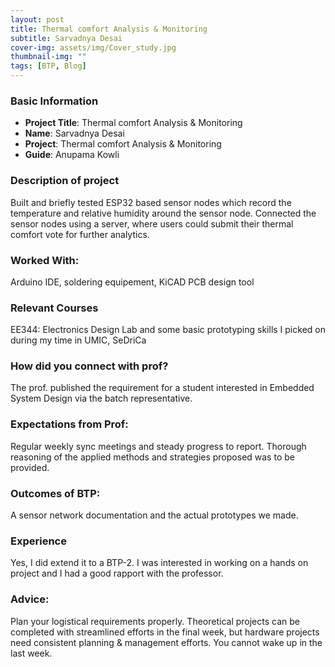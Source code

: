 ```yaml
---
layout: post
title: Thermal comfort Analysis & Monitoring
subtitle: Sarvadnya Desai
cover-img: assets/img/Cover_study.jpg
thumbnail-img: ""
tags: [BTP, Blog]
---
```


### Basic Information

- **Project Title**: Thermal comfort Analysis & Monitoring
- **Name**: Sarvadnya Desai
- **Project**: Thermal comfort Analysis & Monitoring
- **Guide**: Anupama Kowli

### Description of project

Built and briefly tested ESP32 based sensor nodes which record the temperature and relative humidity around the sensor node. Connected the sensor nodes using a server, where users could submit their thermal comfort vote for further analytics.

### Worked With:

Arduino IDE, soldering equipement, KiCAD PCB design tool

### Relevant Courses

EE344: Electronics Design Lab and some basic prototyping skills I picked on during my time in UMIC, SeDriCa 

### How did you connect with prof?

The prof. published the requirement for a student interested in Embedded System Design via the batch representative.

### Expectations from Prof:

Regular weekly sync meetings and steady progress to report. Thorough reasoning of the applied methods and strategies proposed was to be provided.

### Outcomes of BTP:

A sensor network documentation and the actual prototypes we made.

### Experience

Yes, I did extend it to a BTP-2. I was interested in working on a hands on project and I had a good rapport with the professor.

### Advice:

Plan your logistical requirements properly. Theoretical projects can be completed with streamlined efforts in the final week, but hardware projects need consistent planning & management efforts. You cannot wake up in the last week.
